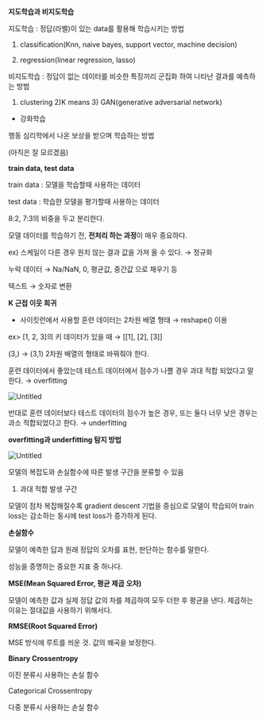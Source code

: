 **지도학습과 비지도학습**

지도학습 : 정답(라벨)이 있는 data를 활용해 학습시키는 방법

1) classification(Knn, naive bayes, support vector, machine decision)

2) regression(linear regression, lasso)

비지도학습 : 정답이 없는 데이터를 비슷한 특징끼리 군집화 하여 나타난 결과를 예측하는 방법

1) clustering 2)K means 3) GAN(generative adversarial network)

- 강화학습

행동 심리학에서 나온 보상을 받으며 학습하는 방법

(아직은 잘 모르겠음) 

**train data, test data**

train data : 모델을 학습할때 사용하는 데이터

test data : 학습한 모델을 평가할때 사용하는 데이터

8:2, 7:3의 비중을 두고 분리한다.

모델 데이터를 학습하기 전, **전처리 하는 과정**이 매우 중요하다.

ex) 스케일이 다른 경우 원치 않는 결과 값을 가져 올 수 있다. → 정규화 

 누락 데이터 → Na/NaN, 0, 평균값, 중간값 으로 채우기 등

 텍스트 → 숫자로 변환

**K 근접 이웃  회귀** 

- 사이킷런에서 사용할 훈련 데이터는 2차원 배열 형태 → reshape() 이용

ex> [1, 2, 3]의 키 데이터가 있을 때 → [[1], [2], [3]] 

(3,) → (3,1) 2차원 배열의 형태로 바꿔줘야 한다.

훈련 데이터에서 좋았는데 테스트 데이터에서 점수가 나쁠 경우 과대 적합 되었다고 말한다. → overfitting

![Untitled](https://s3-us-west-2.amazonaws.com/secure.notion-static.com/094da172-3f19-41b2-b46c-38cbf0f68878/Untitled.png)

반대로 훈련 데이터보다 테스트 데이터의 점수가 높은 경우, 또는 둘다 너무 낮은 경우는 과소 적합되었다고 한다. → underfitting

**overfitting과 underfitting 탐지 방법**

![Untitled](https://s3-us-west-2.amazonaws.com/secure.notion-static.com/41c8f364-02b9-4f79-b9e5-07ebd7dba6f5/Untitled.png)

모델의 복잡도와 손실함수에 따른 발생 구간을 분류할 수 있음

1. 과대 적합 발생 구간

모델이 점차 복잡해질수록 gradient descent 기법을 중심으로 모델이 학습되어 train loss는 감소하는 동시에 test loss가 증가하게 된다.

**손실함수**

모델이 예측한 답과 원래 정답의 오차를 표현, 판단하는 함수를 말한다. 

성능을 증명하는 중요한 지표 중 하나다.

**MSE(Mean Squared Error, 평균 제곱 오차)**

모델이 예측한 값과 실제 정답 값의 차를 제곱하여 모두 더한 후 평균을 낸다. 제곱하는 이유는 절대값을 사용하기 위해서다. 

**RMSE(Root Squared Error)**

MSE 방식에 루트를 씌운 것. 값의 왜곡을 보정한다.

**Binary Crossentropy**

이진 분류시 사용하는 손실 함수

Categorical Crossentropy

다중 분류시 사용하는 손실 함수
